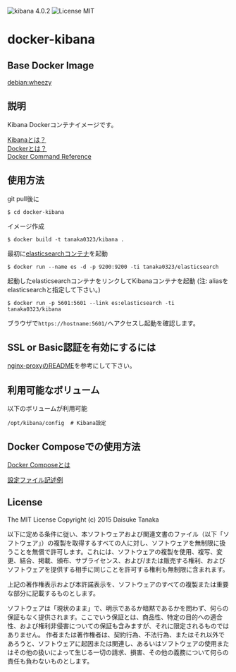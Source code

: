 ![kibana 4.0.2](https://img.shields.io/badge/kibana-4.0.2-brightgreen.svg) ![License MIT](https://img.shields.io/badge/license-MIT-blue.svg)

docker-kibana
=====================

Base Docker Image
---------------------

[debian:wheezy](https://registry.hub.docker.com/_/debian/)

説明
---------------------

Kibana Dockerコンテナイメージです。

[Kibanaとは？](https://www.elastic.co/products/kibana)  
[Dockerとは？](https://docs.docker.com/)  
[Docker Command Reference](https://docs.docker.com/reference/commandline/cli/)

使用方法
---------------------

git pull後に

    $ cd docker-kibana

イメージ作成

    $ docker build -t tanaka0323/kibana .

最初に[elasticsearchコンテナ](https://bitbucket.org/tanaka0323/docker-elasticsearch)を起動

    $ docker run --name es -d -p 9200:9200 -ti tanaka0323/elasticsearch

起動したelasticsearchコンテナをリンクしてKibanaコンテナを起動
(注: aliasをelasticsearchと指定して下さい。)  

    $ docker run -p 5601:5601 --link es:elasticsearch -ti tanaka0323/kibana

ブラウザで`https://hostname:5601/`へアクセスし起動を確認します。

SSL or Basic認証を有効にするには
---------------------

[nginx-proxyのREADME](https://bitbucket.org/tanaka0323/docker-nginx-proxy)を参考にして下さい。

利用可能なボリューム
---------------------

以下のボリュームが利用可能

    /opt/kibana/config  # Kibana設定

Docker Composeでの使用方法
---------------------

[Docker Composeとは](https://docs.docker.com/compose/)  

[設定ファイル記述例](https://bitbucket.org/tanaka0323/compose-examples)

License
---------------------

The MIT License
Copyright (c) 2015 Daisuke Tanaka

以下に定める条件に従い、本ソフトウェアおよび関連文書のファイル（以下「ソフトウェア」）の複製を取得するすべての人に対し、ソフトウェアを無制限に扱うことを無償で許可します。これには、ソフトウェアの複製を使用、複写、変更、結合、掲載、頒布、サブライセンス、および/または販売する権利、およびソフトウェアを提供する相手に同じことを許可する権利も無制限に含まれます。

上記の著作権表示および本許諾表示を、ソフトウェアのすべての複製または重要な部分に記載するものとします。

ソフトウェアは「現状のまま」で、明示であるか暗黙であるかを問わず、何らの保証もなく提供されます。ここでいう保証とは、商品性、特定の目的への適合性、および権利非侵害についての保証も含みますが、それに限定されるものではありません。 作者または著作権者は、契約行為、不法行為、またはそれ以外であろうと、ソフトウェアに起因または関連し、あるいはソフトウェアの使用またはその他の扱いによって生じる一切の請求、損害、その他の義務について何らの責任も負わないものとします。